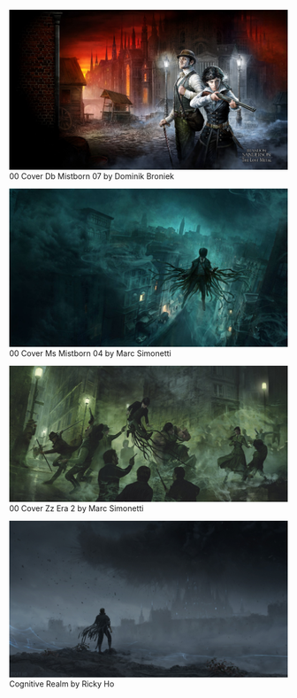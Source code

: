 [![00 Cover Db Mistborn 07 by Dominik Broniek](00_cover_db_mistborn_07_by_dominik_broniek.jpg "00 Cover Db Mistborn 07 by Dominik Broniek")](https://raw.githubusercontent.com/buckmanc/Wallpapers/main/desktop/mistborn/00_cover_db_mistborn_07_by_dominik_broniek.jpg)\
00 Cover Db Mistborn 07 by Dominik Broniek

[![00 Cover Ms Mistborn 04 by Marc Simonetti](00_cover_ms_mistborn_04_by_marc_simonetti.jpg "00 Cover Ms Mistborn 04 by Marc Simonetti")](https://raw.githubusercontent.com/buckmanc/Wallpapers/main/desktop/mistborn/00_cover_ms_mistborn_04_by_marc_simonetti.jpg)\
00 Cover Ms Mistborn 04 by Marc Simonetti

[![00 Cover Zz Era 2 by Marc Simonetti](00_cover_zz_era_2_by_marc_simonetti.jpg "00 Cover Zz Era 2 by Marc Simonetti")](https://raw.githubusercontent.com/buckmanc/Wallpapers/main/desktop/mistborn/00_cover_zz_era_2_by_marc_simonetti.jpg)\
00 Cover Zz Era 2 by Marc Simonetti

[![Cognitive Realm by Ricky Ho](cognitive-realm-by-ricky-ho.jpg "Cognitive Realm by Ricky Ho")](https://raw.githubusercontent.com/buckmanc/Wallpapers/main/desktop/mistborn/cognitive-realm-by-ricky-ho.jpg)\
Cognitive Realm by Ricky Ho

